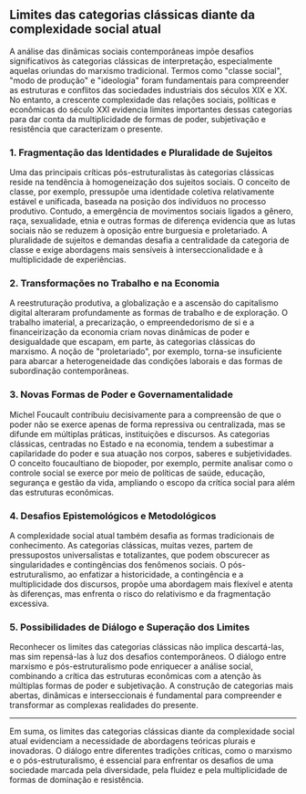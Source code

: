 
## Limites das categorias clássicas diante da complexidade social atual

A análise das dinâmicas sociais contemporâneas impõe desafios significativos às categorias clássicas de interpretação, especialmente aquelas oriundas do marxismo tradicional. Termos como "classe social", "modo de produção" e "ideologia" foram fundamentais para compreender as estruturas e conflitos das sociedades industriais dos séculos XIX e XX. No entanto, a crescente complexidade das relações sociais, políticas e econômicas do século XXI evidencia limites importantes dessas categorias para dar conta da multiplicidade de formas de poder, subjetivação e resistência que caracterizam o presente.

### 1. Fragmentação das Identidades e Pluralidade de Sujeitos

Uma das principais críticas pós-estruturalistas às categorias clássicas reside na tendência à homogeneização dos sujeitos sociais. O conceito de classe, por exemplo, pressupõe uma identidade coletiva relativamente estável e unificada, baseada na posição dos indivíduos no processo produtivo. Contudo, a emergência de movimentos sociais ligados a gênero, raça, sexualidade, etnia e outras formas de diferença evidencia que as lutas sociais não se reduzem à oposição entre burguesia e proletariado. A pluralidade de sujeitos e demandas desafia a centralidade da categoria de classe e exige abordagens mais sensíveis à interseccionalidade e à multiplicidade de experiências.

### 2. Transformações no Trabalho e na Economia

A reestruturação produtiva, a globalização e a ascensão do capitalismo digital alteraram profundamente as formas de trabalho e de exploração. O trabalho imaterial, a precarização, o empreendedorismo de si e a financeirização da economia criam novas dinâmicas de poder e desigualdade que escapam, em parte, às categorias clássicas do marxismo. A noção de "proletariado", por exemplo, torna-se insuficiente para abarcar a heterogeneidade das condições laborais e das formas de subordinação contemporâneas.

### 3. Novas Formas de Poder e Governamentalidade

Michel Foucault contribuiu decisivamente para a compreensão de que o poder não se exerce apenas de forma repressiva ou centralizada, mas se difunde em múltiplas práticas, instituições e discursos. As categorias clássicas, centradas no Estado e na economia, tendem a subestimar a capilaridade do poder e sua atuação nos corpos, saberes e subjetividades. O conceito foucaultiano de biopoder, por exemplo, permite analisar como o controle social se exerce por meio de políticas de saúde, educação, segurança e gestão da vida, ampliando o escopo da crítica social para além das estruturas econômicas.

### 4. Desafios Epistemológicos e Metodológicos

A complexidade social atual também desafia as formas tradicionais de conhecimento. As categorias clássicas, muitas vezes, partem de pressupostos universalistas e totalizantes, que podem obscurecer as singularidades e contingências dos fenômenos sociais. O pós-estruturalismo, ao enfatizar a historicidade, a contingência e a multiplicidade dos discursos, propõe uma abordagem mais flexível e atenta às diferenças, mas enfrenta o risco do relativismo e da fragmentação excessiva.

### 5. Possibilidades de Diálogo e Superação dos Limites

Reconhecer os limites das categorias clássicas não implica descartá-las, mas sim repensá-las à luz dos desafios contemporâneos. O diálogo entre marxismo e pós-estruturalismo pode enriquecer a análise social, combinando a crítica das estruturas econômicas com a atenção às múltiplas formas de poder e subjetivação. A construção de categorias mais abertas, dinâmicas e interseccionais é fundamental para compreender e transformar as complexas realidades do presente.

---

Em suma, os limites das categorias clássicas diante da complexidade social atual evidenciam a necessidade de abordagens teóricas plurais e inovadoras. O diálogo entre diferentes tradições críticas, como o marxismo e o pós-estruturalismo, é essencial para enfrentar os desafios de uma sociedade marcada pela diversidade, pela fluidez e pela multiplicidade de formas de dominação e resistência.
```
